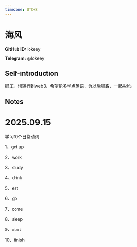 ```yaml
---
timezone: UTC+8
---
```


# 海风

**GitHub ID:** lokeey

**Telegram:** @lokeey

## Self-introduction

码工，想转行到web3，希望能多学点英语，为以后铺路，一起共勉。

## Notes
<!-- Content_START -->
# 2025.09.15
<!-- DAILY_CHECKIN_2025-09-15_START -->
学习10个日常动词

1、get up

2、work

3、study

4、drink

5、eat

6、go

7、come

8、sleep

9、start

10、finish
<!-- DAILY_CHECKIN_2025-09-15_END -->
<!-- Content_END -->
